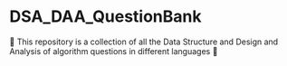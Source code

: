 # DSA_DAA_QuestionBank
📃 This repository is a collection of all the Data Structure and Design and Analysis of algorithm questions in different languages 📃
